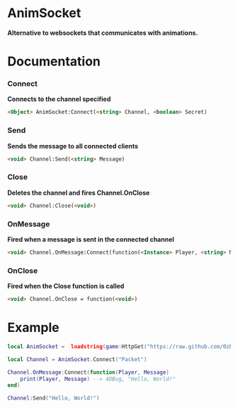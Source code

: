 # AnimSocket
**Alternative to websockets that communicates with animations.**
# Documentation
### Connect
**Connects to the channel specified**
```html
<Object> AnimSocket:Connect(<string> Channel, <boolean> Secret)
```
### Send
**Sends the message to all connected clients**
```html
<void> Channel:Send(<string> Message)
```
### Close
**Deletes the channel and fires Channel.OnClose**
```html
<void> Channel:Close(<void>)
```
### OnMessage
**Fired when a message is sent in the connected channel**
```html
<void> Channel.OnMessage:Connect(function(<Instance> Player, <string> Message))
```
### OnClose
**Fired when the Close function is called**
```html
<void> Channel.OnClose = function(<void>)
```
# Example
```lua
local AnimSocket =  loadstring(game:HttpGet("https://raw.github.com/0zBug/AnimSocket/main/main.lua"))()

local Channel = AnimSocket.Connect("Packet")

Channel.OnMessage:Connect(function(Player, Message)
	print(Player, Message) --> 4DBug, "Hello, World!"
end)

Channel:Send("Hello, World!")
```
